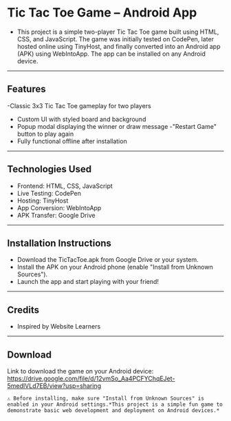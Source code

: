 

# Tic Tac Toe Game – Android App
  - This project is a simple two-player Tic Tac Toe game built using HTML, CSS, and JavaScript. The game was initially tested on CodePen, later hosted online using TinyHost, and finally converted into an Android app       (APK) using WebIntoApp. The app can be installed on any Android device.
---
## Features

   -Classic 3x3 Tic Tac Toe gameplay for two players
   - Custom UI with styled board and background
   - Popup modal displaying the winner or draw message
   -"Restart Game" button to play again
   - Fully functional offline after installation
--- 
## Technologies Used

   - Frontend: HTML, CSS, JavaScript
   - Live Testing: CodePen
   - Hosting: TinyHost
   - App Conversion: WebIntoApp
   - APK Transfer: Google Drive

---
 ## Installation Instructions

   - Download the TicTacToe.apk from Google Drive or your system.
   - Install the APK on your Android phone (enable "Install from Unknown Sources").
   - Launch the app and start playing with your friend!
---
 ## Credits
   - Inspired by Website Learners
---
## Download

Link to download the game on your Android device:
https://drive.google.com/file/d/12vmSo_Aa4PCFYChqEJet-5medIVLd7EB/view?usp=sharing

    ⚠️ Before installing, make sure "Install from Unknown Sources" is enabled in your Android settings.*This project is a simple fun game to demonstrate basic web development and deployment on Android devices.*

